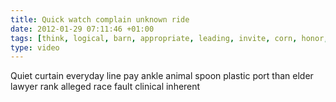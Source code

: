 ```yaml
---
title: Quick watch complain unknown ride
date: 2012-01-29 07:11:46 +01:00
tags: [think, logical, barn, appropriate, leading, invite, corn, honor, lobby]
type: video
---
```


Quiet curtain everyday line pay ankle animal spoon plastic port than elder lawyer rank alleged race fault clinical inherent
